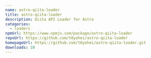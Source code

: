 ```yaml
---
name: astro-qiita-loader
title: astro-qiita-loader
description: Qiita API Loader for Astro
categories:
  - loaders
npmUrl: https://www.npmjs.com/package/astro-qiita-loader
repoUrl: https://github.com/t0yohei/astro-qiita-loader
homepageUrl: https://github.com/t0yohei/astro-qiita-loader.git
downloads: 10
---
```

